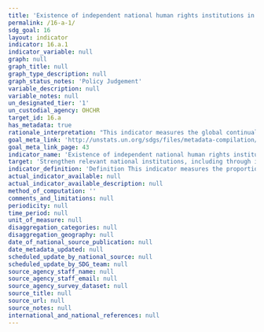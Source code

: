 ```yaml
---
title: 'Existence of independent national human rights institutions in compliance with the Paris Principles'
permalink: /16-a-1/
sdg_goal: 16
layout: indicator
indicator: 16.a.1
indicator_variable: null
graph: null
graph_title: null
graph_type_description: null
graph_status_notes: 'Policy Judgement'
variable_description: null
variable_notes: null
un_designated_tier: '1'
un_custodial_agency: OHCHR
target_id: 16.a
has_metadata: true
rationale_interpretation: "This indicator measures the global continual efforts of countries in setting up independent national institutions, through international cooperation, to promote inclusive, peaceful and accountable societies. The creation and fosterage of a NHRI indicates a State's commitment to promote and protect the human rights provided in international human rights instruments. Compliance with the Paris Principles vest NHRIs with a broad mandate, competence and power to investigate, report on the national human rights situation, and publicise human rights through information and education. While NHRIs are essentially state funded, they are to maintain independence and pluralism. When vested with a quasi-judicial competence, NHRIs handle complaints and assist victims in taking their cases to courts making them an essential component in the national human rights protection system. These fundamental functions that NHRIs play and their increasing participation in the international human rights fora make them important actors in the improvement of the human rights situation, including the elimination of discriminatory laws and the promotion and enforcement of non-discriminatory laws \nAt the national level reporting, the better the accreditation classification of the NHRI reflects that it is credible, legitimate, relevant and effective in promoting human rights at the national level."
goal_meta_link: 'http://unstats.un.org/sdgs/files/metadata-compilation/Metadata-Goal-16.pdf'
goal_meta_link_page: 43
indicator_name: 'Existence of independent national human rights institutions in compliance with the Paris Principles'
target: 'Strengthen relevant national institutions, including through international cooperation, for building capacity at all levels, in particular in developing countries, to prevent violence and combat terrorism and crime.'
indicator_definition: 'Definition This indicator measures the proportion of countries that have internationally recognized independent (NHRIs) based on the rules of procedure of the International Coordinating Committee of National Institutions (ICC). Concepts A National Human Rights Institution is an independent administrative body set up by a State to promote and protect human rights. NHRIs are State bodies with a constitutional and/or legislative mandate to protect and promote human rights. They are part of the State apparatus and are funded by the State. However, they operate and function independently from government. While their specific mandate may vary, the general role of NHRIs is to address discrimination in all its forms, as well as to promote the protection of civil, political, economic, social and cultural rights. Core functions of NHRIs include complaint handling, human rights education and making recommendations on law reform. Effective NHRIs are an important link between government and civil society, in so far as they help bridge the ''protection gap'' between the rights of individuals and the responsibilities of the State. Six models of NHRIs exist across all regions of the world today, namely: Human rights commissions, Human rights ombudsman institutions, Hybrid institutions, Consultative and advisory bodies, Institutes and centres and multiple institutions. An Independent NHRI is an institution with ''A level'' accreditation status as benchmarked against the United Nations Paris Principles, which were adopted by the United Nations General Assembly in 1993.1 The process of accreditation is conducted through peer review by the Sub-Committee on Accreditation (SCA) of the ICC. There are three possible types of accreditation: A: Compliance with Paris Principles B: Observer Status '' Not fully in compliance with the Paris Principles or insufficient information provided to make a determination C: Non-compliant with the Paris Principles Accreditation by the ICC entails a determination whether the NHRI is compliant, both in law and practice, with the Paris principles, the principal source of the normative standards for NHRIs, as well as with the General Observations developed by the SCA. Other international standards may also be taken into account by the SCA, including the provisions related to the establishment of national mechanisms in the Optional Protocol to the Convention against Torture and other Cruel, Inhuman or Degrading Treatment or Punishment as well as in the International Convention on the Rights of Persons with Disabilities. Likewise, the SCA looks at any NHRI-related recommendation from the international human rights mechanisms, notably, the Treaty Bodies, Universal Periodic Review (UPR) and special procedures. The process also looks into the effectiveness and level of engagement with international human rights systems. Method of computation The indicator is computed as the accreditation classification, namely A, B or C of the NHRI.'
actual_indicator_available: null
actual_indicator_available_description: null
method_of_computation: ''
comments_and_limitations: null
periodicity: null
time_period: null
unit_of_measure: null
disaggregation_categories: null
disaggregation_geography: null
date_of_national_source_publication: null
date_metadata_updated: null
scheduled_update_by_national_source: null
scheduled_update_by_SDG_team: null
source_agency_staff_name: null
source_agency_staff_email: null
source_agency_survey_dataset: null
source_title: null
source_url: null
source_notes: null
international_and_national_references: null
---
```

